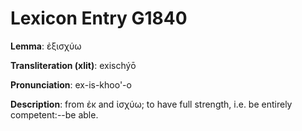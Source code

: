 # Lexicon Entry G1840

**Lemma**: ἐξισχύω

**Transliteration (xlit)**: exischýō

**Pronunciation**: ex-is-khoo'-o

**Description**:
from ἐκ and ἰσχύω; to have full strength, i.e. be entirely competent:--be able.
